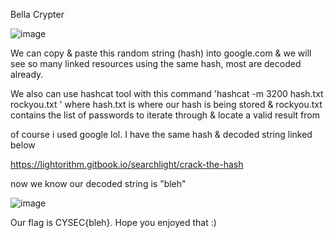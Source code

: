 Bella Crypter

![image](https://user-images.githubusercontent.com/64267672/168384699-b1a5c70d-255d-43b8-bdcf-3a9e9c652a69.png)

We can copy & paste this random string (hash) into google.com & we will see so many linked resources using the same hash, most are decoded already.

We also can use hashcat tool with this command 'hashcat -m 3200 hash.txt rockyou.txt ' where hash.txt is where our hash is being stored & rockyou.txt contains the list of passwords to iterate through & locate a valid result from

of course i used google lol. I have the same hash & decoded string linked below

https://lightorithm.gitbook.io/searchlight/crack-the-hash

now we know our decoded string is "bleh"

![image](https://user-images.githubusercontent.com/64267672/168385298-6f82b2ee-a844-4d45-8bc7-eccf29c31054.png)


Our flag is CYSEC{bleh}. Hope you enjoyed that :)
